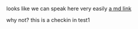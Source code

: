 looks like we can speak here very easily
[a md link](mano.md)

why not?
this is a checkin in test1

